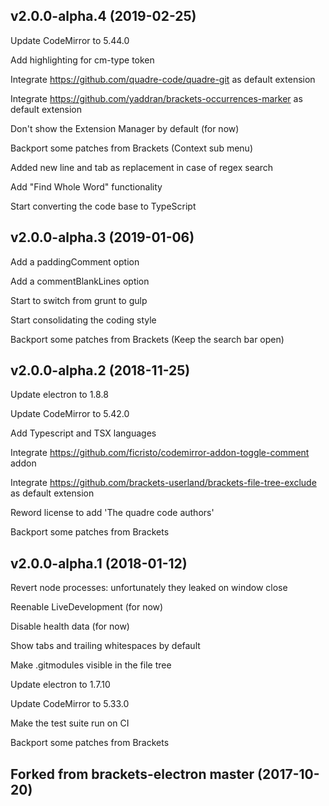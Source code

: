 ## v2.0.0-alpha.4 (2019-02-25)

Update CodeMirror to 5.44.0

Add highlighting for cm-type token

Integrate https://github.com/quadre-code/quadre-git as default extension

Integrate https://github.com/yaddran/brackets-occurrences-marker as default extension

Don't show the Extension Manager by default (for now)

Backport some patches from Brackets (Context sub menu)

Added new line and tab as replacement in case of regex search

Add "Find Whole Word" functionality

Start converting the code base to TypeScript


## v2.0.0-alpha.3 (2019-01-06)

Add a paddingComment option

Add a commentBlankLines option

Start to switch from grunt to gulp

Start consolidating the coding style

Backport some patches from Brackets (Keep the search bar open)


## v2.0.0-alpha.2 (2018-11-25)

Update electron to 1.8.8

Update CodeMirror to 5.42.0

Add Typescript and TSX languages

Integrate https://github.com/ficristo/codemirror-addon-toggle-comment addon

Integrate https://github.com/brackets-userland/brackets-file-tree-exclude as default extension

Reword license to add 'The quadre code authors'

Backport some patches from Brackets


## v2.0.0-alpha.1 (2018-01-12)

Revert node processes: unfortunately they leaked on window close

Reenable LiveDevelopment (for now)

Disable health data (for now)

Show tabs and trailing whitespaces by default

Make .gitmodules visible in the file tree

Update electron to 1.7.10

Update CodeMirror to 5.33.0

Make the test suite run on CI

Backport some patches from Brackets


## Forked from brackets-electron master (2017-10-20)
